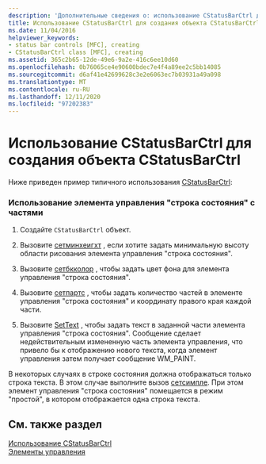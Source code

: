 ```yaml
---
description: 'Дополнительные сведения о: использование CStatusBarCtrl для создания объекта CStatusBarCtrl'
title: Использование CStatusBarCtrl для создания объекта CStatusBarCtrl
ms.date: 11/04/2016
helpviewer_keywords:
- status bar controls [MFC], creating
- CStatusBarCtrl class [MFC], creating
ms.assetid: 365c2b65-12de-49e6-9a2e-416c6ee10d60
ms.openlocfilehash: 0b76065ce4e90600bdec7e4f4a89ee2c5bb14085
ms.sourcegitcommit: d6af41e42699628c3e2e6063ec7b03931a49a098
ms.translationtype: MT
ms.contentlocale: ru-RU
ms.lasthandoff: 12/11/2020
ms.locfileid: "97202383"
---
```

# <a name="using-cstatusbarctrl-to-create-a-cstatusbarctrl-object"></a>Использование CStatusBarCtrl для создания объекта CStatusBarCtrl

Ниже приведен пример типичного использования [CStatusBarCtrl](../mfc/reference/cstatusbarctrl-class.md):

### <a name="to-use-a-status-bar-control-with-parts"></a>Использование элемента управления "строка состояния" с частями

1. Создайте `CStatusBarCtrl` объект.

1. Вызовите [сетминхеигхт](../mfc/reference/cstatusbarctrl-class.md#setminheight) , если хотите задать минимальную высоту области рисования элемента управления "строка состояния".

1. Вызовите [сетбкколор](../mfc/reference/cstatusbarctrl-class.md#setbkcolor) , чтобы задать цвет фона для элемента управления "строка состояния".

1. Вызовите [сетпартс](../mfc/reference/cstatusbarctrl-class.md#setparts) , чтобы задать количество частей в элементе управления "строка состояния" и координату правого края каждой части.

1. Вызовите [SetText](../mfc/reference/cstatusbarctrl-class.md#settext) , чтобы задать текст в заданной части элемента управления "строка состояния". Сообщение сделает недействительным измененную часть элемента управления, что привело бы к отображению нового текста, когда элемент управления затем получает сообщение WM_PAINT.

В некоторых случаях в строке состояния должна отображаться только строка текста. В этом случае выполните вызов [сетсимпле](../mfc/reference/cstatusbarctrl-class.md#setsimple). При этом элемент управления "строка состояния" помещается в режим "простой", в котором отображается одна строка текста.

## <a name="see-also"></a>См. также раздел

[Использование CStatusBarCtrl](../mfc/using-cstatusbarctrl.md)<br/>
[Элементы управления](../mfc/controls-mfc.md)
